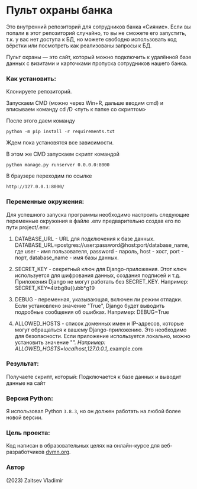# Пульт охраны банка

Это внутренний репозиторий для сотрудников банка «Сияние». Если вы попали в
этот репозиторий случайно, то вы не сможете его запустить, т.к. у вас нет
доступа к БД, но можете свободно использовать код вёрстки или посмотреть как
реализованы запросы к БД.

Пульт охраны — это сайт, который можно подключить к удалённой базе данных с
визитами и карточками пропуска сотрудников нашего банка.

### Как установить:
Клонируете репозиторий.

Запускаем CMD (можно через Win+R, дальше вводим cmd) и вписываем команду cd /D <путь к папке со скриптом>

После этого даем команду
```
python -m pip install -r requirements.txt
```
Ждем пока установятся все зависимости.

В этом же CMD запускаем скрипт командой 
```
python manage.py runserver 0.0.0.0:8000
``` 

В браузере переходим по ссылке 
```
http://127.0.0.1:8000/
``` 

### Переменные окружения:
Для успешного запуска программы необходимо настроить следующие переменные окружения в файле .env предварительно создав его по пути project/.env:

1. DATABASE_URL - URL для подключения к базе данных. 
DATABASE_URL=postgres://user:password@host:port/database_name, где user - имя пользователя, password - пароль, host - хост, port - порт, database_name - имя базы данных. 

2. SECRET_KEY - секретный ключ для Django-приложения. Этот ключ используется для шифрования данных, создания подписей и т.д. Приложения Django не могут работать без SECRET_KEY. Например: SECRET_KEY=4izbg8u((ubb*g19

3. DEBUG - переменная, указывающая, включен ли режим отладки. Если установлено значение "True", Django будет выводить подробные сообщения об ошибках. Например: DEBUG=True

4. ALLOWED_HOSTS - список доменных имен и IP-адресов, которые могут обращаться к вашему Django-приложению. Это необходимо для безопасности. Если приложение используется локально, можно установить значение "*". Например: ALLOWED_HOSTS=localhost,127.0.0.1,*.example.com

### Результат:
Получаете скрипт, который:
Подключается к базе данных
и выводит данные на сайт

### Версия Python: 
Я использовал Python `3.8.3`, но он должен работать на любой более новой версии.

### Цель проекта:
Код написан в образовательных целях на онлайн-курсе для веб-разработчиков [dvmn.org](https://dvmn.org/).

### Автор
(2023) Zaitsev Vladimir
